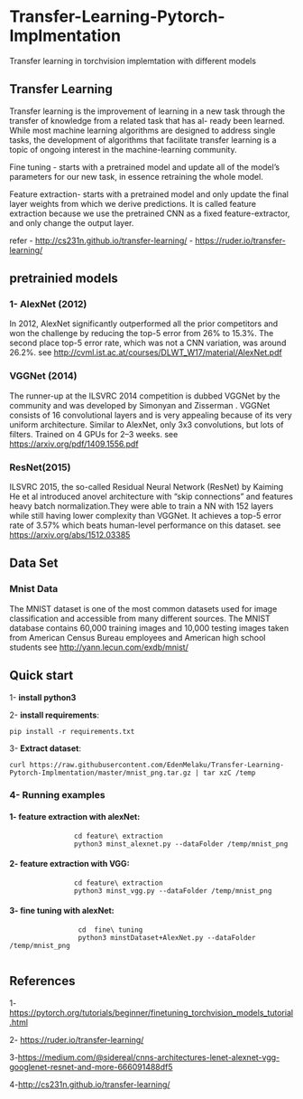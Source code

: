 # Transfer-Learning-Pytorch-Implmentation
Transfer learning in torchvision implemtation with different models
## Transfer Learning
Transfer learning is the improvement of learning in a new
task through the transfer of knowledge from a related task that has al-
ready been learned. While most machine learning algorithms are designed
to address single tasks, the development of algorithms that facilitate
transfer learning is a topic of ongoing interest in the machine-learning
community.

Fine tuning - starts with a pretrained model and update all of the model’s parameters for our new task, 
in essence retraining the whole model. 

Feature extraction- starts with a pretrained model and only update the final layer weights from which we derive predictions. It is called feature extraction 
because we use the pretrained CNN as a fixed feature-extractor, and only change the output layer.

refer - http://cs231n.github.io/transfer-learning/
      - https://ruder.io/transfer-learning/
 ## pretrainied models
 ### 1- AlexNet (2012)
In 2012, AlexNet significantly outperformed all the prior competitors and won the challenge by reducing the top-5 error from 26% to 15.3%.
The second place top-5 error rate, which was not a CNN variation, was around 26.2%. see http://cvml.ist.ac.at/courses/DLWT_W17/material/AlexNet.pdf
### VGGNet (2014)
The runner-up at the ILSVRC 2014 competition is dubbed VGGNet by the community and was developed by Simonyan and Zisserman . VGGNet consists of 16 convolutional layers and is very appealing because of its very uniform architecture. 
Similar to AlexNet, only 3x3 convolutions, but lots of filters. Trained on 4 GPUs for 2–3 weeks. see https://arxiv.org/pdf/1409.1556.pdf
### ResNet(2015)
ILSVRC 2015, the so-called Residual Neural Network (ResNet) by Kaiming He et al introduced 
anovel architecture with “skip connections” and features heavy batch normalization.They were able to train a NN with 152 layers while still having lower complexity than VGGNet. 
It achieves a top-5 error rate of 3.57% which beats human-level performance on this dataset. see https://arxiv.org/abs/1512.03385

## Data Set
### Mnist Data

The MNIST dataset is one of the most common datasets used for image classification and accessible from many different sources.
The MNIST database contains 60,000 training images and 10,000 testing images taken from American Census Bureau employees and American high school students
see http://yann.lecun.com/exdb/mnist/

## Quick start 
 
 1- **install python3** 
 
 2- **install requirements**:
  ```
  pip install -r requirements.txt
  ```
   
 3- **Extract dataset**:
 ```
curl https://raw.githubusercontent.com/EdenMelaku/Transfer-Learning-Pytorch-Implmentation/master/mnist_png.tar.gz | tar xzC /temp
 ```
   
 ### 4- Running examples
 #### 1- feature extraction with alexNet:
 ```
                 cd feature\ extraction
                 python3 minst_alexnet.py --dataFolder /temp/mnist_png
``` 
#### 2- feature extraction with VGG:
 ```
                 cd feature\ extraction
                 python3 minst_vgg.py --dataFolder /temp/mnist_png
```
 #### 3- fine tuning with alexNet:
```
                 cd  fine\ tuning
                 python3 minstDataset+AlexNet.py --dataFolder /temp/mnist_png
              
```
                  
   ## References
   1-https://pytorch.org/tutorials/beginner/finetuning_torchvision_models_tutorial.html
   
   2- https://ruder.io/transfer-learning/
   
   3-https://medium.com/@sidereal/cnns-architectures-lenet-alexnet-vgg-googlenet-resnet-and-more-666091488df5
   
   4-http://cs231n.github.io/transfer-learning/
      

